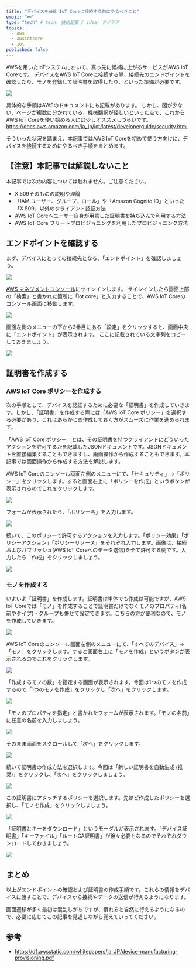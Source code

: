 ```yaml
---
title: "デバイスをAWS IoT Coreに接続する前にやるべきこと"
emoji: "🗝️"
type: "tech" # tech: 技術記事 / idea: アイデア
topics:
  - aws
  - awsiotcore
  - iot
published: false
---
```


AWSを用いたIoTシステムにおいて、真っ先に候補に上がるサービスがAWS IoT Coreです。
デバイスをAWS IoT Coreに接続する際、接続先のエンドポイントを確認したり、モノを登録して証明書を取得したり、といった準備が必要です。

![](https://storage.googleapis.com/zenn-user-upload/505ab5b344aa-20240418.png)

具体的な手順はAWSのドキュメントにも記載があります。
しかし、図が少ない、ページが複数に分かれている、機械翻訳が怪しいといった点で、これからAWS IoT Coreを使い始める人には少しオススメしづらいです。
https://docs.aws.amazon.com/ja_jp/iot/latest/developerguide/security.html

そういった状況を踏まえ、本記事ではAWS IoT Coreを初めて使う方向けに、デバイスを接続するためにやるべき手順をまとめます。

## 【注意】本記事では解説しないこと

本記事では次の内容については触れません。ご注意ください。

- X.509そのものの説明や理論
- 「IAM ユーザー、グループ、ロール」や「Amazon Cognito ID」といった「X.509」以外のクライアント認証方法
- AWS IoT Coreへユーザー自身が用意した証明書を持ち込んで利用する方法
- AWS IoT Core フリートプロビジョニングを利用したプロビジョニング方法

## エンドポイントを確認する

まず、デバイスにとっての接続先となる、「エンドポイント」を確認しましょう。

![](https://storage.googleapis.com/zenn-user-upload/2ff4e27b8306-20240418.png)

[AWS マネジメントコンソール](https://aws.amazon.com/jp/console/)にサインインします。
サインインしたら画面上部の「検索」と書かれた箇所に「iot core」と入力することで、AWS IoT Coreのコンソール画面に移動します。

![](https://storage.googleapis.com/zenn-user-upload/3ad3aa86617f-20240417.png)

画面左側のメニューの下から3番目にある「設定」をクリックすると、画面中央に「エンドポイント」が表示されます。
ここに記載されている文字列をコピーしておきましょう。

![](https://storage.googleapis.com/zenn-user-upload/3196308c14ca-20240417.png)

## 証明書を作成する

### AWS IoT Core ポリシーを作成する

次の手順として、デバイスを認証するために必要な「証明書」を作成していきます。しかし、「証明書」を作成する際には「AWS IoT Core ポリシー」を選択する必要があり、これはあらかじめ作成しておく方がスムーズに作業を進められます。

「AWS IoT Core ポリシー」とは、その証明書を持つクライアントにどういったアクションを許可するかを記載したJSONドキュメントです。JSONドキュメントを直接編集することもできますし、画面操作から作成することもできます。本記事では画面操作から作成する方法を解説します。

AWS IoT Coreのコンソール画面左側のメニューにて、「セキュリティ」→「ポリシー」をクリックします。すると画面右上に「ポリシーを作成」というボタンが表示されるのでこれをクリックします。

![](https://storage.googleapis.com/zenn-user-upload/8b1a7116b2c7-20240417.png)

フォームが表示されたら、「ポリシー名」を入力します。

![](https://storage.googleapis.com/zenn-user-upload/dbf345b0d0e1-20240417.png)

続いて、このポリシーで許可するアクションを入力します。「ポリシー効果」「ポリシーアクション」「ポリシーリソース」をそれぞれ入力します。画像は、接続およびパブリッシュ(AWS IoT Coreへのデータ送信)を全て許可する例です。入力したら「作成」をクリックしましょう。

![](https://storage.googleapis.com/zenn-user-upload/94f6e0bab929-20240417.png)

### モノを作成する

いよいよ「証明書」を作成します。証明書は単体でも作成は可能ですが、AWS IoT Coreでは「モノ」を作成することで証明書だけでなくモノのプロパティ(名前やタイプ)・グループも併せて設定できます。こちらの方が便利なので、モノを作成していきます。

![](https://storage.googleapis.com/zenn-user-upload/25c7b0621e7c-20240418.png)

AWS IoT Coreのコンソール画面左側のメニューにて、「すべてのデバイス」→「モノ」をクリックします。すると画面右上に「モノを作成」というボタンが表示されるのでこれをクリックします。

![](https://storage.googleapis.com/zenn-user-upload/18efb019a38c-20240417.png)

「作成するモノの数」を指定する画面が表示されます。今回は1つのモノを作成するので「1つのモノを作成」をクリックし「次へ」をクリックします。

![](https://storage.googleapis.com/zenn-user-upload/2ed2eb36dfb9-20240417.png)

「モノのプロパティを指定」と書かれたフォームが表示されます。「モノの名前」に任意の名前を入力しましょう。

![](https://storage.googleapis.com/zenn-user-upload/66cd0894dbbc-20240417.png)

そのまま画面をスクロールして「次へ」をクリックします。

![](https://storage.googleapis.com/zenn-user-upload/2e674bf97050-20240417.png)

続いて証明書の作成方法を選択します。今回は「新しい証明書を自動生成 (推奨)」をクリックし、「次へ」をクリックしましょう。

![](https://storage.googleapis.com/zenn-user-upload/575b87697ba2-20240417.png)

この証明書にアタッチするポリシーを選択します。先ほど作成したポリシーを選択し、「モノを作成」をクリックしましょう。

![](https://storage.googleapis.com/zenn-user-upload/626653e67ae6-20240417.png)

「証明書とキーをダウンロード」というモーダルが表示されます。「デバイス証明書」「キーファイル」「ルートCA証明書」が後々必要となるのでそれぞれダウンロードしておきましょう。

![](https://storage.googleapis.com/zenn-user-upload/b58d170098d2-20240417.png)

## まとめ

以上がエンドポイントの確認および証明書の作成手順です。これらの情報をデバイスに渡すことで、デバイスから接続やデータの送信が行えるようになります。

画面遷移が多く最初は混乱しがちですが、慣れると自然に行えるようになるので、必要に応じてこの記事を見返しながら覚えていってください。

## 参考

- https://d1.awsstatic.com/whitepapers/ja_JP/device-manufacturing-provisioning.pdf